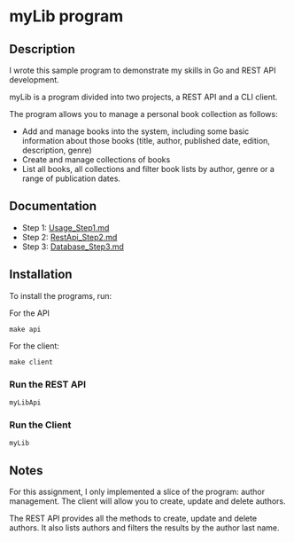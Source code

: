 # myLib program

## Description
I wrote this sample program to demonstrate my skills in Go and REST API development.

myLib is a program divided into two projects, a REST API and a CLI client.

The program allows you to manage a personal book collection as follows:
- Add and manage books into the system, including some basic information about those
  books (title, author, published date, edition, description, genre)
- Create and manage collections of books
- List all books, all collections and filter book lists by author, genre or a range of
  publication dates.

## Documentation
* Step 1: [Usage_Step1.md](/Usage_Step1.md)
* Step 2: [RestApi_Step2.md](/RestApi_Step2.md)
* Step 3: [Database_Step3.md](/Database_Step3.md)

## Installation
To install the programs, run:

For the API
```shell
make api
```

For the client:
```shell
make client
```

### Run the REST API
```shell
myLibApi
```
### Run the Client
```shell
myLib
```

## Notes
For this assignment, I only implemented a slice of the program: author management. 
The client will allow you to create, update and delete authors.  

The REST API provides all the methods to create, update and delete authors. 
It also lists authors and filters the results by the author last name. 

